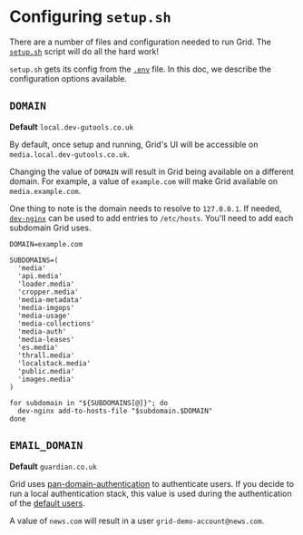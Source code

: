 # Configuring `setup.sh`

There are a number of files and configuration needed to run Grid.
The [`setup.sh`](../../dev/script/setup.sh) script will do all the hard work!

`setup.sh` gets its config from the [`.env`](../../dev/.env) file.
In this doc, we describe the configuration options available.

## `DOMAIN`

**Default** `local.dev-gutools.co.uk`

By default, once setup and running, Grid's UI will be accessible on `media.local.dev-gutools.co.uk`.

Changing the value of `DOMAIN` will result in Grid being available on a different domain.
For example, a value of `example.com` will make Grid available on `media.example.com`.

One thing to note is the domain needs to resolve to `127.0.0.1`.
If needed, [`dev-nginx`](https://github.com/guardian/dev-nginx#add-to-hosts-file) can be used to add entries to `/etc/hosts`.
You'll need to add each subdomain Grid uses.

```shell script
DOMAIN=example.com

SUBDOMAINS=(
  'media'
  'api.media'
  'loader.media'
  'cropper.media'
  'media-metadata'
  'media-imgops'
  'media-usage'
  'media-collections'
  'media-auth'
  'media-leases'
  'es.media'
  'thrall.media'
  'localstack.media'
  'public.media'
  'images.media'
)

for subdomain in "${SUBDOMAINS[@]}"; do
  dev-nginx add-to-hosts-file "$subdomain.$DOMAIN"
done
```

## `EMAIL_DOMAIN`

**Default** `guardian.co.uk`

Grid uses [pan-domain-authentication](https://github.com/guardian/pan-domain-authentication) to authenticate users.
If you decide to run a local authentication stack, this value is used during the authentication of the [default users](../../dev/config/users.json).

A value of `news.com` will result in a user `grid-demo-account@news.com`.

<!-- Add something here about the localstack URLs -->
